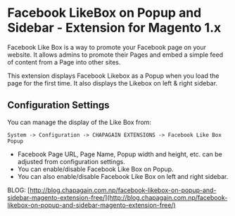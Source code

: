 # Facebook LikeBox on Popup and Sidebar - Extension for Magento 1.x

Facebook Like Box is a way to promote your Facebook page on your website. It allows admins to promote their Pages and embed a simple feed of content from a Page into other sites.

This extension displays Facebook Likebox as a Popup when you load the page for the first time. It also displays the Likebox on left & right sidebar.

## Configuration Settings

You can manage the display of the Like Box from: 

`System -> Configuration -> CHAPAGAIN EXTENSIONS -> Facebook Like Box Popup`

- Facebook Page URL, Page Name, Popup width and height, etc. can be adjusted from configuration settings. 
- You can enable/disable Facebook Like Box on Popup. 
- You can also enable/disable Facebook Like Box on left and right sidebar.

BLOG: [http://blog.chapagain.com.np/facebook-likebox-on-popup-and-sidebar-magento-extension-free/](http://blog.chapagain.com.np/facebook-likebox-on-popup-and-sidebar-magento-extension-free/)

